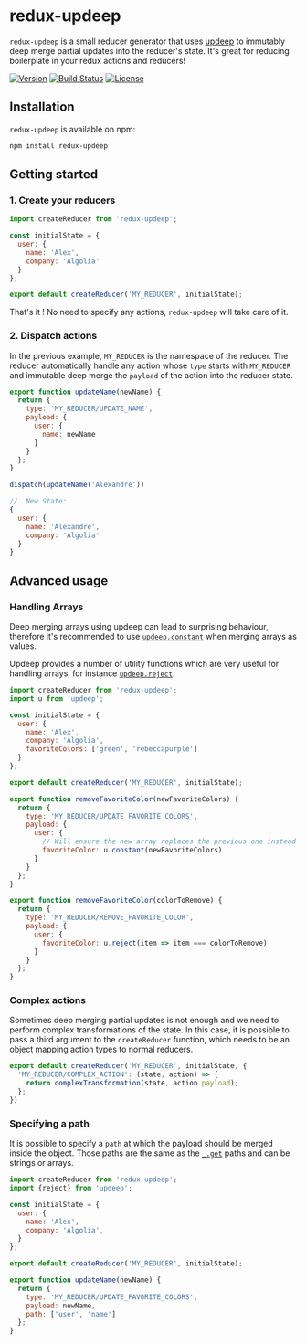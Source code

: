 # redux-updeep

`redux-updeep` is a small reducer generator that uses [updeep](https://github.com/substantial/updeep) to immutably deep merge partial updates into the reducer's state. It's great for reducing boilerplate in your redux actions and reducers!

[![Version][version-svg]][package-url] [![Build Status][travis-svg]][travis-url] [![License][license-image]][license-url]

## Installation

`redux-updeep` is available on npm:

```bash
npm install redux-updeep
```


## Getting started

### 1. Create your reducers

```js
import createReducer from 'redux-updeep';

const initialState = {
  user: {
    name: 'Alex',
    company: 'Algolia'
  }
};

export default createReducer('MY_REDUCER', initialState);
```

That's it ! No need to specify any actions, `redux-updeep` will take care of it.


### 2. Dispatch actions

In the previous example, `MY_REDUCER` is the namespace of the reducer. The reducer automatically handle any action whose `type` starts with `MY_REDUCER` and immutable deep merge the `payload` of the action into the reducer state.

```js
export function updateName(newName) {
  return {
    type: 'MY_REDUCER/UPDATE_NAME',
    payload: {
      user: {
        name: newName
      }
    }
  };
}
```

```js
dispatch(updateName('Alexandre'))

//  New State:
{
  user: {
    name: 'Alexandre',
    company: 'Algolia'
  }
}
```



## Advanced usage

### Handling Arrays

Deep merging arrays using updeep can lead to surprising behaviour, therefore it's recommended to use [`updeep.constant`](https://github.com/substantial/updeep#uconstantobject) when merging arrays as values.

Updeep provides a number of utility functions which are very useful for handling arrays, for instance [`updeep.reject`](https://github.com/substantial/updeep#urejectpredicate-object).


```js
import createReducer from 'redux-updeep';
import u from 'updeep';

const initialState = {
  user: {
    name: 'Alex',
    company: 'Algolia',
    favoriteColors: ['green', 'rebeccapurple']
  }
};

export default createReducer('MY_REDUCER', initialState);

export function removeFavoriteColor(newFavoriteColors) {
  return {
    type: 'MY_REDUCER/UPDATE_FAVORITE_COLORS',
    payload: {
      user: {
        // Will ensure the new array replaces the previous one instead of merging with it
        favoriteColor: u.constant(newFavoriteColors)
      }
    }
  };
}

export function removeFavoriteColor(colorToRemove) {
  return {
    type: 'MY_REDUCER/REMOVE_FAVORITE_COLOR',
    payload: {
      user: {
        favoriteColor: u.reject(item => item === colorToRemove)
      }
    }
  };
}
```


### Complex actions

Sometimes deep merging partial updates is not enough and we need to perform complex transformations of the state. In this case, it is possible to pass a third argument to the `createReducer` function, which needs to be an object mapping action types to normal reducers.

```js
export default createReducer('MY_REDUCER', initialState, {
  'MY_REDUCER/COMPLEX_ACTION': (state, action) => {
    return complexTransformation(state, action.payload);
  };
})
```


### Specifying a path

It is possible to specify a `path` at which the payload should be merged inside the object. Those paths are the same as the [`_.get`](https://lodash.com/docs#get) paths and can be strings or arrays.

```js
import createReducer from 'redux-updeep';
import {reject} from 'updeep';

const initialState = {
  user: {
    name: 'Alex',
    company: 'Algolia',
  }
};

export default createReducer('MY_REDUCER', initialState);

export function updateName(newName) {
  return {
    type: 'MY_REDUCER/UPDATE_FAVORITE_COLORS',
    payload: newName,
    path: ['user', 'name']
  };
}
```


[version-svg]: https://img.shields.io/npm/v/redux-updeep.svg?style=flat-square
[package-url]: https://npmjs.org/package/redux-updeep.js
[travis-svg]: https://img.shields.io/travis/algolia/redux-updeep/master.svg?style=flat-square
[travis-url]: https://travis-ci.org/algolia/redux-updeep
[license-image]: http://img.shields.io/badge/license-MIT-green.svg?style=flat-square
[license-url]: LICENSE
[downloads-image]: https://img.shields.io/npm/dm/redux-udeep.js.svg?style=flat-square
[downloads-url]: http://npm-stat.com/charts.html?package=redux-updeep